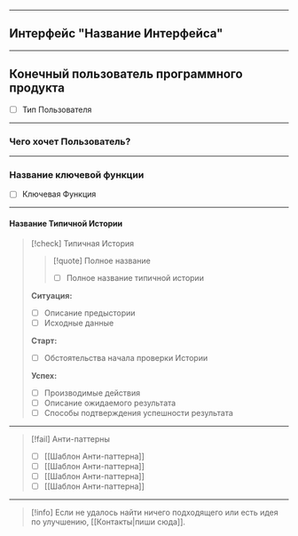 ***
## Интерфейс "Название Интерфейса"
***
## Конечный пользователь программного продукта
- [ ] Тип Пользователя
***
### Чего хочет Пользователь?
***
### Название ключевой функции
- [ ] Ключевая Функция
***
#### Название Типичной Истории

>[!check] Типичная История
>>[!quote] Полное название
>>- [ ] Полное название типичной истории
>
>**Ситуация:**
>- [ ] Описание предыстории
>- [ ] Исходные данные
>
>**Старт:**
>- [ ] Обстоятельства начала проверки Истории
>
>**Успех:**
>- [ ] Производимые действия
>- [ ] Описание ожидаемого результата
>- [ ] Способы подтверждения успешности результата

***

> [!fail] Анти-паттерны
> - [ ] [[Шаблон Анти-паттерна]]
> - [ ] [[Шаблон Анти-паттерна]]
> - [ ] [[Шаблон Анти-паттерна]]
> - [ ] [[Шаблон Анти-паттерна]]

***

> [!info]
> Если не удалось найти ничего подходящего или есть идея по улучшению, [[Контакты|пиши сюда]].
